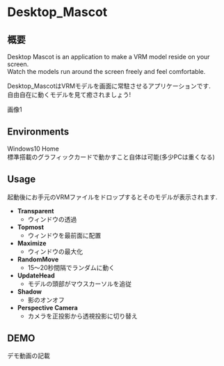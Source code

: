 # Desktop_Mascot
## 概要
Desktop Mascot is an application to make a VRM model reside on your screen.  
Watch the models run around the screen freely and feel comfortable.

Desktop_MascotはVRMモデルを画面に常駐させるアプリケーションです.  
自由自在に動くモデルを見て癒されましょう!

画像1

## Environments
Windows10 Home  
標準搭載のグラフィックカードで動かすこと自体は可能(多少PCは重くなる)

## Usage
起動後にお手元のVRMファイルをドロップするとそのモデルが表示されます.

- **Transparent**
  - ウィンドウの透過
- **Topmost**
  - ウィンドウを最前面に配置
- **Maximize**            
  - ウィンドウの最大化
- **RandomMove**          
  - 15～20秒間隔でランダムに動く
- **UpdateHead**          
  - モデルの頭部がマウスカーソルを追従
- **Shadow**              
  - 影のオンオフ
- **Perspective Camera**  
  - カメラを正投影から透視投影に切り替え


## DEMO
デモ動画の記載
